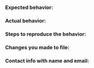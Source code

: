 ### Expected behavior:

### Actual behavior:

### Steps to reproduce the behavior:

### Changes you made to file:

### Contact info with name and email:
